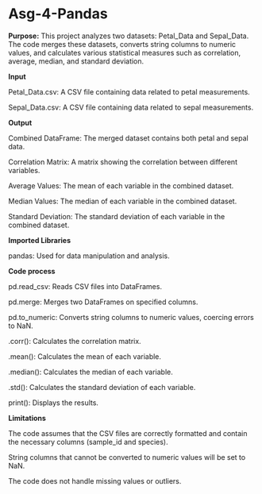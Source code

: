 # Asg-4-Pandas

**Purpose:**
This project analyzes two datasets: Petal_Data and Sepal_Data. The code merges these datasets, converts string columns to numeric values, and calculates various statistical measures such as correlation, average, median, and standard deviation.

**Input**

Petal_Data.csv: A CSV file containing data related to petal measurements.

Sepal_Data.csv: A CSV file containing data related to sepal measurements.

**Output**

Combined DataFrame: The merged dataset contains both petal and sepal data.

Correlation Matrix: A matrix showing the correlation between different variables.

Average Values: The mean of each variable in the combined dataset.

Median Values: The median of each variable in the combined dataset.

Standard Deviation: The standard deviation of each variable in the combined dataset.


**Imported Libraries**

pandas: Used for data manipulation and analysis.

**Code process**

pd.read_csv: Reads CSV files into DataFrames.

pd.merge: Merges two DataFrames on specified columns.

pd.to_numeric: Converts string columns to numeric values, coercing errors to NaN.

.corr(): Calculates the correlation matrix.

.mean(): Calculates the mean of each variable.

.median(): Calculates the median of each variable.

.std(): Calculates the standard deviation of each variable.

print(): Displays the results.

**Limitations**

The code assumes that the CSV files are correctly formatted and contain the necessary columns (sample_id and species).

String columns that cannot be converted to numeric values will be set to NaN.

The code does not handle missing values or outliers.
